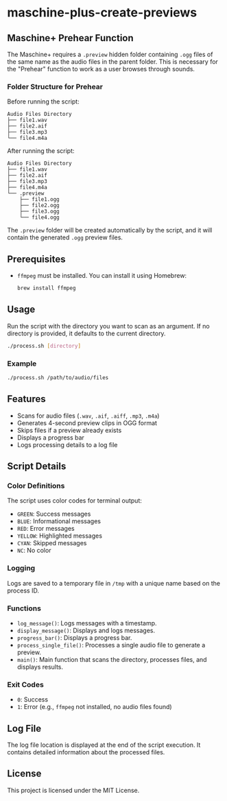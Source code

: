# maschine-plus-create-previews

## Maschine+ Prehear Function

The Maschine+ requires a `.preview` hidden folder containing `.ogg` files of the same name as the audio files in the parent folder. This is necessary for the "Prehear" function to work as a user browses through sounds.

### Folder Structure for Prehear

Before running the script:

```
Audio Files Directory
├── file1.wav
├── file2.aif
├── file3.mp3
└── file4.m4a
```

After running the script:

```
Audio Files Directory
├── file1.wav
├── file2.aif
├── file3.mp3
├── file4.m4a
└── .preview
    ├── file1.ogg
    ├── file2.ogg
    ├── file3.ogg
    └── file4.ogg
```

The `.preview` folder will be created automatically by the script, and it will contain the generated `.ogg` preview files.

## Prerequisites

- `ffmpeg` must be installed. You can install it using Homebrew:
  ```sh
  brew install ffmpeg
  ```

## Usage

Run the script with the directory you want to scan as an argument. If no directory is provided, it defaults to the current directory.

```sh
./process.sh [directory]
```

### Example

```sh
./process.sh /path/to/audio/files
```

## Features

- Scans for audio files (`.wav`, `.aif`, `.aiff`, `.mp3`, `.m4a`)
- Generates 4-second preview clips in OGG format
- Skips files if a preview already exists
- Displays a progress bar
- Logs processing details to a log file

## Script Details

### Color Definitions

The script uses color codes for terminal output:

- `GREEN`: Success messages
- `BLUE`: Informational messages
- `RED`: Error messages
- `YELLOW`: Highlighted messages
- `CYAN`: Skipped messages
- `NC`: No color

### Logging

Logs are saved to a temporary file in `/tmp` with a unique name based on the process ID.

### Functions

- `log_message()`: Logs messages with a timestamp.
- `display_message()`: Displays and logs messages.
- `progress_bar()`: Displays a progress bar.
- `process_single_file()`: Processes a single audio file to generate a preview.
- `main()`: Main function that scans the directory, processes files, and displays results.

### Exit Codes

- `0`: Success
- `1`: Error (e.g., `ffmpeg` not installed, no audio files found)

## Log File

The log file location is displayed at the end of the script execution. It contains detailed information about the processed files.

## License

This project is licensed under the MIT License.
